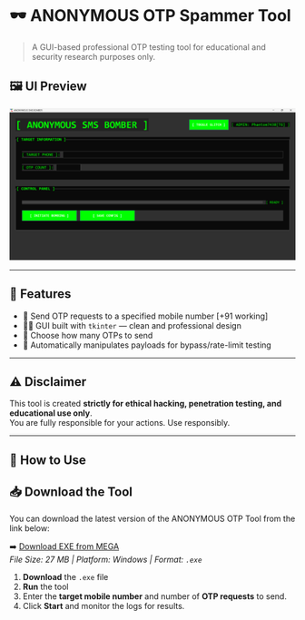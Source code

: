 # 🕶️ ANONYMOUS OTP Spammer Tool

> A GUI-based professional OTP testing tool for educational and security research purposes only.

## 🖼 UI Preview

![UI Preview](1.png)

---

## 🧰 Features

- 🔐 Send OTP requests to a specified mobile number [+91 working]
- 🧑‍💻 GUI built with `tkinter` — clean and professional design
- 📩 Choose how many OTPs to send
- 💨 Automatically manipulates payloads for bypass/rate-limit testing

---

## ⚠️ Disclaimer

This tool is created **strictly for ethical hacking, penetration testing, and educational use only**.  
You are fully responsible for your actions. Use responsibly.

---

## 🚀 How to Use
## 📥 Download the Tool

You can download the latest version of the ANONYMOUS OTP Tool from the link below:

➡️ [Download EXE from MEGA](https://mega.nz/file/3h4HCS7K#X8whuw6xQVj3VIhtEC6vHSGeZ5tTSCXRkBEAUZQqpJs)  
*File Size: 27 MB | Platform: Windows | Format: `.exe`*

1. **Download** the `.exe` file
2. **Run** the tool
3. Enter the **target mobile number** and number of **OTP requests** to send.
4. Click **Start** and monitor the logs for results.
